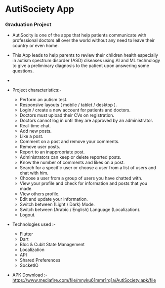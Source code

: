 <h1>AutiSociety App</h1>
<h3>Graduation Project</h3>

- AutiSocity is one of the apps that help patients communicate with professional doctors all over the world without any need to leave their country or even home.
- This App leads to help parents to review their children health especially in autism spectrum disorder (ASD) diseases using AI and ML technology to give a preliminary diagnosis to the patient upon answering some questions.
- <br>

- Project characteristics:-

    - Perform an autism test.
    - Responsive layouts ( mobile / tablet / desktop ).
    - Login / create a new account for patients and doctors.
    - Doctors must upload their CVs on registration.
    - Doctors cannot log in until they are approved by an administrator.
    - Real-time chat.
    - Add new posts.
    - Like a post.
    - Comment on a post and remove your comments.
    - Remove user posts.
    - Report to an inappropriate post.
    - Administrators can keep or delete reported posts.
    - Know the number of comments and likes on a post.
    - Search for a specific user or choose a user from a list of users and chat with him.
    - Choose a user from a group of users you have chatted with.
    - View your profile and check for information and posts that you made.
    - View others profile.
    - Edit and update your information.
    - Switch between (Light / Dark) Mode.
    - Switch between (Arabic / English) Language (Localization).
    - Logout.


- Technologies used :-

    - Flutter
    - Dart
    - Bloc & Cubit State Management
    - Localization
    - API
    - Shared Preferences
    - SocketIO

- APK Download :- https://www.mediafire.com/file/mnyku61mmr1rq1a/AutiSociety.apk/file